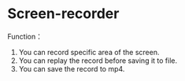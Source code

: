 # Screen-recorder

Function：
1. You can record specific area of the screen.
2. You can replay the record before saving it to file.
3. You can save the record to mp4.
